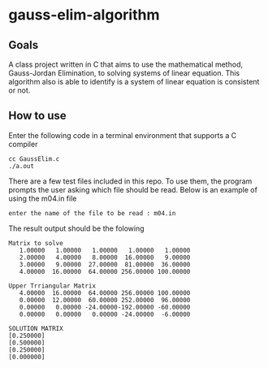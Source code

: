 # gauss-elim-algorithm

## Goals
A class project written in C that aims to use the mathematical method, Gauss-Jordan Elimination, to solving systems of linear equation. This algorithm also is able to identify is a system of linear equation is consistent or not.

## How to use
Enter the following code in a terminal environment that supports a C compiler

```
cc GaussElim.c
./a.out
```

There are a few test files included in this repo. To use them, the program prompts the user asking which file should be read. Below is an example of using the m04.in file

```
enter the name of the file to be read : m04.in
```

The result output should be the folowing
```
Matrix to solve
   1.00000   1.00000   1.00000   1.00000   1.00000
   2.00000   4.00000   8.00000  16.00000   9.00000
   3.00000   9.00000  27.00000  81.00000  36.00000
   4.00000  16.00000  64.00000 256.00000 100.00000

Upper Trriangular Matrix 
   4.00000  16.00000  64.00000 256.00000 100.00000
   0.00000  12.00000  60.00000 252.00000  96.00000
   0.00000   0.00000 -24.00000-192.00000 -60.00000
   0.00000   0.00000   0.00000 -24.00000  -6.00000

SOLUTION MATRIX
[0.250000]
[0.500000]
[0.250000]
[0.000000]
```

